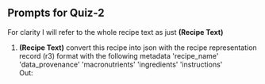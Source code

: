 ## Prompts for Quiz-2
For clarity I will refer to the whole recipe text as just **(Recipe Text)**  
1. **(Recipe Text)** convert this recipe into json with the recipe representation record (r3) format with the following metadata 'recipe_name' 'data_provenance' 'macronutrients' 'ingredients' 'instructions'  
Out: 
